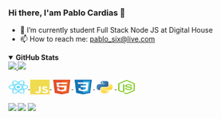 ### Hi there, I'am Pablo Cardias 👋

<!--
**psixp/psixp** is a ✨ _special_ ✨ repository because its `README.md` (this file) appears on your GitHub profile.

Here are some ideas to get you started:


<!-- - 🌱 I’m currently Dev Web Full stack Node.js (future) -->
- 🔭 I’m currently student Full Stack Node JS at Digital House
- 📫 How to reach me: pablo_six@live.com
 <div style="display: flex;">
  <details open>
    <summary><strong>GitHub Stats<strong></summary>
    <a href="https://github.com/psixp">
    <img height="163em" src="https://github-readme-stats.vercel.app/api?username=psixp&show_icons=true&theme=nightowl&include_all_commits=true&count_private=true"/>
    <img height="163em" src="https://github-readme-stats.vercel.app/api/top-langs/?username=psixp&layout=compact&langs_count=10&theme=nightowl&hide=CMake%2C%20Makefile"/>
  </details>
</div>

<div style="display: inline_block">
  <br>
  <img align="center" alt="Pablo-React" height="30" width="40" title="React" src="https://raw.githubusercontent.com/devicons/devicon/master/icons/react/react-original.svg">
  <img align="center" alt="Pablo-Js" height="30" width="40" title="Javascript" src="https://raw.githubusercontent.com/devicons/devicon/master/icons/javascript/javascript-plain.svg">
  <img align="center" alt="Pablo-HTML" height="30" width="40" title="HTML" src="https://raw.githubusercontent.com/devicons/devicon/master/icons/html5/html5-original.svg">
  <img align="center" alt="Pablo-CSS" height="30" width="40" title="CSS" src="https://raw.githubusercontent.com/devicons/devicon/master/icons/css3/css3-original.svg">
  <img align="center" alt="Pablo-Python" height="30" width="40" src="https://raw.githubusercontent.com/devicons/devicon/master/icons/python/python-original.svg">
  <img align="center" alt="Pablo-NodeJS" height="30" width="40" title="Node JS" src="https://raw.githubusercontent.com/devicons/devicon/master/icons/nodejs/nodejs-original.svg">
</div>
<br>
<div> 
  <a href="https://instagram.com/sixpablo" target="_blank"><img src="https://img.shields.io/badge/-Instagram-%23E4405F?style=for-the-badge&logo=instagram&logoColor=white"></a>
  <a href = "mailto:pablo_six@live.com" target="_blank"><img src="https://img.shields.io/badge/-Mail-%23333?style=for-the-badge&logo=mail&logoColor=white"></a>
  <a href="https://www.linkedin.com/in/pablo-cardias-flores-a2a77a161/" target="_blank"><img src="https://img.shields.io/badge/-LinkedIn-%230077B5?style=for-the-badge&logo=linkedin&logoColor=white"></a> 
</div>
